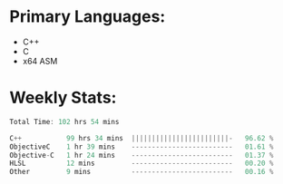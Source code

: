 # Primary Languages:
- C++
- C
- x64 ASM

# Weekly Stats:
<!--START_SECTION:waka-->

```C++
Total Time: 102 hrs 54 mins

C++           99 hrs 34 mins  ||||||||||||||||||||||||-   96.62 %
ObjectiveC    1 hr 39 mins    -------------------------   01.61 %
Objective-C   1 hr 24 mins    -------------------------   01.37 %
HLSL          12 mins         -------------------------   00.20 %
Other         9 mins          -------------------------   00.16 %
```

<!--END_SECTION:waka-->


